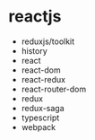 # reactjs

- reduxjs/toolkit
- history
- react
- react-dom
- react-redux
- react-router-dom
- redux
- redux-saga
- typescript
- webpack
